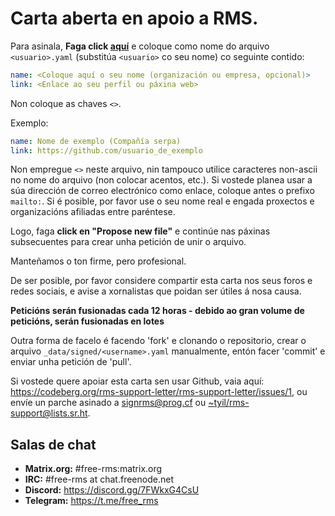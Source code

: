 # Carta aberta en apoio a RMS.

Para asinala, **Faga click [aquí](https://github.com/rms-support-letter/rms-support-letter.github.io/new/master/_data/signed)** e coloque como nome do arquivo `<usuario>.yaml` (substitúa `<usuario>` co seu nome) co seguinte contido:

```yaml
name: <Coloque aquí o seu nome (organización ou empresa, opcional)>
link: <Enlace ao seu perfil ou páxina web>
```

Non coloque as chaves `<>`.

Exemplo:
```yaml
name: Nome de exemplo (Compañía serpa)
link: https://github.com/usuario_de_exemplo
```

Non empregue `<>`  neste arquivo, nin tampouco utilice caracteres non-ascii no nome do arquivo (non colocar acentos, etc.).
Si vostede planea usar a súa dirección de correo electrónico como enlace, coloque antes o  prefixo `mailto:`.
Si é posible, por favor use o seu nome real e engada proxectos e organizacións afiliadas entre paréntese.

Logo, faga **click en "Propose new file"** e continúe nas páxinas subsecuentes para crear unha petición de unir o arquivo.

Manteñamos o ton firme, pero profesional. 

De ser posible, por favor considere compartir esta carta nos seus foros e redes sociais, e avise a xornalistas que poidan ser útiles á nosa causa.

**Peticións serán fusionadas cada 12 horas - debido ao gran volume de peticións, serán fusionadas en lotes**

Outra forma de facelo é facendo 'fork' e clonando o repositorio, crear o arquivo `_data/signed/<username>.yaml` manualmente, entón facer 'commit' e enviar unha petición de 'pull'.

Si vostede quere apoiar esta carta sen usar Github, vaia aquí: https://codeberg.org/rms-support-letter/rms-support-letter/issues/1, 
ou envíe un parche asinado a [signrms@prog.cf](mailto:signrms@prog.cf) ou [~tyil/rms-support@lists.sr.ht](mailto:~tyil/rms-support@lists.sr.ht).

## Salas de chat

- **Matrix.org:** #free-rms:matrix.org
- **IRC:** #free-rms at chat.freenode.net
- **Discord:** https://discord.gg/7FWkxG4CsU
- **Telegram:** https://t.me/free_rms
